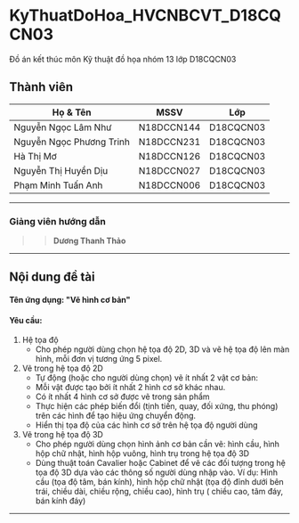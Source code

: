 # KyThuatDoHoa_HVCNBCVT_D18CQCN03
Đồ án kết thúc môn Kỹ thuật đồ họa nhóm 13 lớp D18CQCN03
## Thành viên
| Họ & Tên  | MSSV| Lớp|
| ------------- | ------------- |----------|
| Nguyễn Ngọc Lâm Như            |N18DCCN144  |D18CQCN03|
| Nguyễn Ngọc Phương Trinh    | N18DCCN231  |D18CQCN03|
| Hà Thị Mơ     | N18DCCN126 |D18CQCN03|
| Nguyễn Thị Huyền Dịu  | N18DCCN027  |D18CQCN03|
| Phạm Minh Tuấn Anh   | N18DCCN006  |D18CQCN03|
-----------------------------------------------
### Giảng viên hướng dẫn
>>**Dương Thanh Thảo**
-----------------------------------------------
## Nội dung đề tài
#### Tên ứng dụng: "Vẽ hình cơ bản"
#### Yêu cầu:
1. Hệ tọa độ
      - Cho phép người dùng chọn hệ tọa độ 2D, 3D và vẽ hệ tọa độ lên màn hình, mỗi đơn vị tương ứng 5 pixel.
2. Vẽ trong hệ tọa độ 2D
      - Tự động (hoặc cho người dùng chọn) vẽ ít nhất 2 vật cơ bản:
      - Mỗi vật được tạo bởi ít nhất 2 hình cơ sở khác nhau. 
      - Có ít nhất 4 hình cơ sở được vẽ trong sản phẩm
      - Thực hiện các phép biến đổi (tịnh tiến, quay, đối xứng, thu phóng) trên các hình để tạo hiệu ứng chuyển động.
      - Hiển thị tọa độ của các hình cơ sở trên hệ tọa độ người dùng
3. Vẽ trong hệ tọa độ 3D
      - Cho phép người dùng chọn hình ảnh cơ bản cần vẽ: hình cầu, hình hộp chữ nhật, hình hộp vuông, hình trụ trong hệ tọa độ 3D 
      - Dùng thuật toán Cavalier hoặc Cabinet để vẽ các đối tượng trong hệ tọa độ 3D dựa vào các thông số người dùng nhập vào. 
      Ví dụ: Hình cầu (tọa độ tâm, bán kính), hình hộp chữ nhật (tọa độ đỉnh dưới bên trái, chiều dài, chiều rộng, chiều cao), hình trụ ( chiều cao, tâm đáy, bán kính đáy)
-----------------------------------------------
